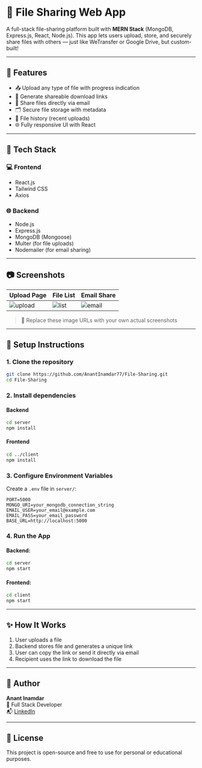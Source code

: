 # 🔁 File Sharing Web App

A full-stack file-sharing platform built with **MERN Stack** (MongoDB, Express.js, React, Node.js). This app lets users upload, store, and securely share files with others — just like WeTransfer or Google Drive, but custom-built!

---

## 🚀 Features

- 📤 Upload any type of file with progress indication  
- 🔗 Generate shareable download links  
- 📨 Share files directly via email  
- 🗂️ Secure file storage with metadata  
- 🧾 File history (recent uploads)  
- 🌐 Fully responsive UI with React  

---

## 🧱 Tech Stack

### 💻 Frontend
- React.js  
- Tailwind CSS  
- Axios  

### 🌐 Backend
- Node.js  
- Express.js  
- MongoDB (Mongoose)  
- Multer (for file uploads)  
- Nodemailer (for email sharing)  

---

## 📷 Screenshots

| Upload Page | File List | Email Share |
|-------------|-----------|-------------|
| ![upload](https://i.imgur.com/XYZupload.png) | ![list](https://i.imgur.com/XYZlist.png) | ![email](https://i.imgur.com/XYZemail.png) |

> 📝 Replace these image URLs with your own actual screenshots

---

## 🔧 Setup Instructions

### 1. Clone the repository
```bash
git clone https://github.com/AnantInamdar77/File-Sharing.git
cd File-Sharing
```

### 2. Install dependencies

#### Backend
```bash
cd server
npm install
```

#### Frontend
```bash
cd ../client
npm install
```

### 3. Configure Environment Variables

Create a `.env` file in `server/`:
```env
PORT=5000
MONGO_URI=your_mongodb_connection_string
EMAIL_USER=your_email@example.com
EMAIL_PASS=your_email_password
BASE_URL=http://localhost:5000
```

### 4. Run the App

#### Backend:
```bash
cd server
npm start
```

#### Frontend:
```bash
cd client
npm start
```

---

## ✨ How It Works

1. User uploads a file  
2. Backend stores file and generates a unique link  
3. User can copy the link or send it directly via email  
4. Recipient uses the link to download the file  

---

## 🤝 Author

**Anant Inamdar**  
📍 Full Stack Developer  
📬 [LinkedIn](https://www.linkedin.com/in/anantinamdar77)

---

## 📜 License

This project is open-source and free to use for personal or educational purposes.
